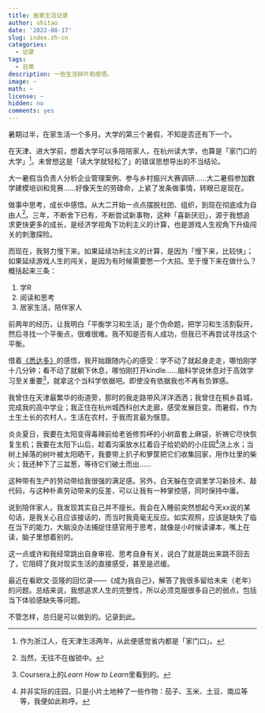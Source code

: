 ```yaml
---
title: 居家生活记录
author: shitao
date: '2022-08-17'
slug: index.zh-cn
categories:
  - 记录
tags:
  - 日常
description: 一些生活碎片和感悟。
image: ~
math: ~
license: ~
hidden: no
comments: yes
---
```


暑期过半，在家生活一个多月。大学的第三个暑假，不知是否还有下一个。

在天津、进大学前，想着大学可以多陪陪家人，在杭州读大学，也算是「家门口的大学」[^家门口]。未曾想这是「读大学就轻松了」的错误思想导出的不当结论。

[^家门口]: 作为浙江人，在天津生活两年，从此便感觉省内都是「家门口」。

大一暑假当负责人分析企业管理案例、参与乡村振兴大赛调研……大二暑假参加数学建模培训和竞赛……好像天生的劳碌命，上紧了发条做事情，转眼已是现在。

做事中思考，成长中感悟。从大二开始一点点摆脱社团、组织，到现在彻底成为自由人[^自由]。三年，不断舍下已有，不断尝试新事物，这种「喜新厌旧」，源于我想追求更快更多的成长，是经济学视角下功利主义的计算，也是游戏人生视角下升级闯关的刺激探险。

[^自由]: 当然，无往不在枷锁中。

而现在，我努力慢下来。如果延续功利主义的计算，是因为「慢下来，比较快」；如果延续游戏人生的闯关，是因为有时候需要憋一个大招。至于慢下来在做什么？概括起来三条：

1. 学R
1. 阅读和思考
1. 居家生活，陪伴家人

前两年的经历，让我明白「平衡学习和生活」是个伪命题，把学习和生活割裂开，然后寻找一个平衡点，很难很难。我不知是否有人成功，但我已不再尝试寻找这个平衡。

借着[《悉达多》](https://shitao.netlify.app/reading/xidaduo/)的感悟，我开始跟随内心的感受：学不动了就起身走走，哪怕刚学十几分钟；看不动了就躺下休息，哪怕刚打开kindle……脑科学说休息对于高效学习至关重要[^高效]，就拿这个当科学依据吧。即使没有依据我也不再有负罪感。

[^高效]: Coursera上的*Learn How to Learn*里看到的。

<!-- [另一篇博文]() -->
<!-- 手机阻碍了临在当下的体验感，这点我在另一篇博文展开。 -->

我曾住在天津最繁华的街道旁，那时的我走路带风洋洋洒洒；我曾住在桐乡县城，完成我的高中学业；我正住在杭州城西科创大走廊，感受发展巨变。而暑假，作为土生土长的农村人，生活在农村，于我而言最为惬意。

炎炎夏日，我要在太阳变得毒辣前给老爸修剪~~坏~~的小树苗套上麻袋，祈祷它尽快恢复生机；我要在太阳下山后，趁着沟渠放水扛着舀子给奶奶的小庄园[^庄园]浇上水；当树上掉落的树叶被太阳晒干，我要带上扒子和箩筐把它们收集回家，用作灶里的柴火；我还种下了三盆葱，等待它们破土而出……

[^庄园]: 并非实际的庄园，只是小片土地种了一些作物：茄子、玉米、土豆、南瓜等等，我便如此称呼。

这种带有生产的劳动带给我很强的满足感。另外，白天躲在空调里学习新技术、敲代码，与这种朴素劳动带来的反差，可以让我有一种掌控感，同时保持中庸。

说到陪伴家人，我发现其实自己并不擅长。我会在入睡前突然想起今天xx说的某句话，是我关心且应该接话的，而当时我竟毫无反应。如实观照，应该是缺失了临在当下的能力，大脑没办法捕捉住感官用于思考，就像是小时候读课本，嘴上在读，脑子里想着别的。

这一点或许和我经常跳出自身审视、思考自身有关，说白了就是跳出来跳不回去了，它阻碍了我对现实生活的直接感受，甚至是迟缓。

最近在看欧文·亚隆的回忆录——《成为我自己》，解答了我很多留给未来（老年）的问题。总结来说，我想追求人生的完整性，所以必须克服很多自己的弱点，包括当下体验感缺失等问题。

不管怎样，总归是可以做到的。记录到此。

